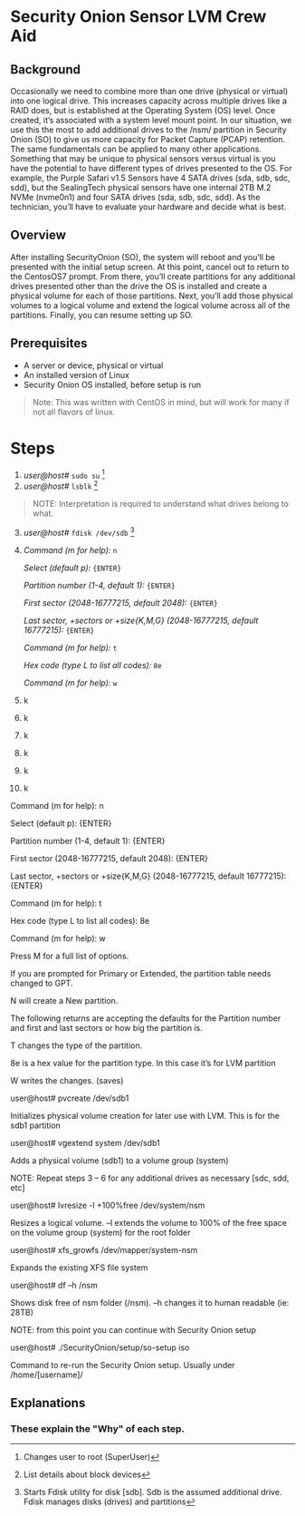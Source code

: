 # Security Onion Sensor LVM Crew Aid
## Background
Occasionally we need to combine more than one drive (physical or virtual) into one logical drive.  This increases capacity across multiple drives like a RAID does, but is established at the Operating System (OS) level.  Once created, it’s associated with a system level mount point.  In our situation, we use this the most to add additional drives to the /nsm/ partition in Security Onion (SO) to give us more capacity for Packet Capture (PCAP) retention.  The same fundamentals can be applied to many other applications. Something that may be unique to physical sensors versus virtual is you have the potential to have different types of drives presented to the OS.  For example, the Purple Safari v1.5 Sensors have 4 SATA drives (sda, sdb, sdc, sdd), but the SealingTech physical sensors have one internal 2TB M.2 NVMe (nvme0n1) and four SATA drives (sda, sdb, sdc, sdd).  As the technician, you’ll have to evaluate your hardware and decide what is best.

## Overview
After installing SecurityOnion (SO), the system will reboot and you’ll be presented with the initial setup screen.  At this point, cancel out to return to the CentosOS7 prompt.  From there, you’ll create partitions for any additional drives presented other than the drive the OS is installed and create a physical volume for each of those partitions.   Next, you’ll add those physical volumes to a logical volume and extend the logical volume across all of the partitions.  Finally, you can resume setting up SO.

## Prerequisites

- A server or device, physical or virtual
- An installed version of Linux
- Security Onion OS installed, before setup is run
> Note: This was written with CentOS in mind, but will work for many if not all flavors of linux.

# Steps
1. *user@host#* `sudo su`  [^1] 
2. *user@host#* `lsblk`  [^2]  
> NOTE: Interpretation is required to understand what drives belong to what.
3. *user@host#* `fdisk /dev/sdb` [^3]  
4.
   *Command (m for help):* `n`

   *Select (default p):* `{ENTER} `

   *Partition number (1-4, default 1):* `{ENTER} `

   *First sector (2048-16777215, default 2048):* `{ENTER} `

   *Last sector, +sectors or +size{K,M,G} (2048-16777215, default 16777215):* `{ENTER}`

   *Command (m for help):* `t`

   *Hex code (type L to list all codes):* `8e`

   *Command (m for help):* `w`


5. k
6. k
7. k
8. k
9. k
10. k


 

Command (m for help): n 

Select (default p): {ENTER} 

Partition number (1-4, default 1): {ENTER} 

First sector (2048-16777215, default 2048): {ENTER} 

Last sector, +sectors or +size{K,M,G} (2048-16777215, default 16777215): {ENTER} 

Command (m for help): t 

Hex code (type L to list all codes): 8e 

Command (m for help): w 

 

Press M for a full list of options. 

If you are prompted for Primary or Extended, the partition table needs changed to GPT. 

 

N will create a New partition.   

The following returns are accepting the defaults for the Partition number and first and last sectors or how big the partition is. 

 

T changes the type of the partition. 

8e is a hex value for the partition type.  In this case it’s for LVM partition 

 

W writes the changes.  (saves) 

user@host# pvcreate /dev/sdb1 

Initializes physical volume creation for later use with LVM.  This is for the sdb1 partition 

user@host# vgextend system /dev/sdb1 

Adds a physical volume (sdb1) to a volume group (system) 

NOTE: Repeat steps 3 – 6 for any additional drives as necessary [sdc, sdd, etc] 

user@host# lvresize -l  +100%free /dev/system/nsm 

Resizes a logical volume. –l extends the volume to 100% of the free space on the volume group (system) for the root folder 

user@host# xfs_growfs /dev/mapper/system-nsm 

Expands the existing XFS file system 

user@host# df –h /nsm 

Shows disk free of nsm folder (/nsm).  –h changes it to human readable (ie: 28TB) 

NOTE: from this point you can continue with Security Onion setup 

user@host# ./SecurityOnion/setup/so-setup iso 

Command to re-run the Security Onion setup.  Usually under /home/[username]/ 




    
## Explanations
### These explain the "Why" of each step.

[^1]:Changes user to root (SuperUser)
[^2]:List details about block devices
[^3]:Starts Fdisk utility for disk [sdb]. Sdb is the assumed additional drive.  Fdisk manages disks (drives) and partitions





